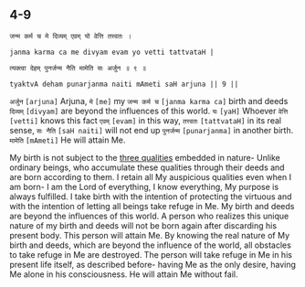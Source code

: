 ## 4-9


```shloka-sa
जन्म कर्म च मे दिव्यम् एवम् यो वेत्ति तत्त्वतः ।
```
```shloka-sa-hk
janma karma ca me divyam evam yo vetti tattvataH |
```
```shloka-sa
त्यक्त्वा देहम् पुनर्जन्म नैति मामेति सः अर्जुन ॥ ९ ॥
```
```shloka-sa-hk
tyaktvA deham punarjanma naiti mAmeti saH arjuna || 9 ||
```

`अर्जुन` `[arjuna]` Arjuna, `मे` `[me]` my `जन्म कर्म च` `[janma karma ca]` birth and deeds `दिव्यम्` `[divyam]` are beyond the influences of this world. `यः` `[yaH]` Whoever `वेत्ति` `[vetti]` knows this fact `एवम्` `[evam]` in this way, `तत्त्वतः` `[tattvataH]` in its real sense, `सः नैति` `[saH naiti]` will not end up `पुनर्जन्म` `[punarjanma]` in another birth. `मामेति` `[mAmeti]` He will attain Me.

My birth is not subject to the [three qualities](satva_rajas_tamas) embedded in nature- Unlike ordinary beings, who accumulate these qualities through their deeds and are born according to them. I retain all My auspicious qualities even when I am born- I am the Lord of everything, I know everything, My purpose is always fulfilled. I take birth with the intention of protecting the virtuous and with the intention of letting all beings take refuge in Me. My birth and deeds are beyond the influences of this world. A person who realizes this unique nature of my birth and deeds will not be born again after discarding his present body. This person will attain Me.
By knowing the real nature of My birth and deeds, which are beyond the influence of the world, all obstacles to take refuge in Me are destroyed. The person will take refuge in Me in his present life itself, as described before- having Me as the only desire, having Me alone in his consciousness. He will attain Me without fail.

